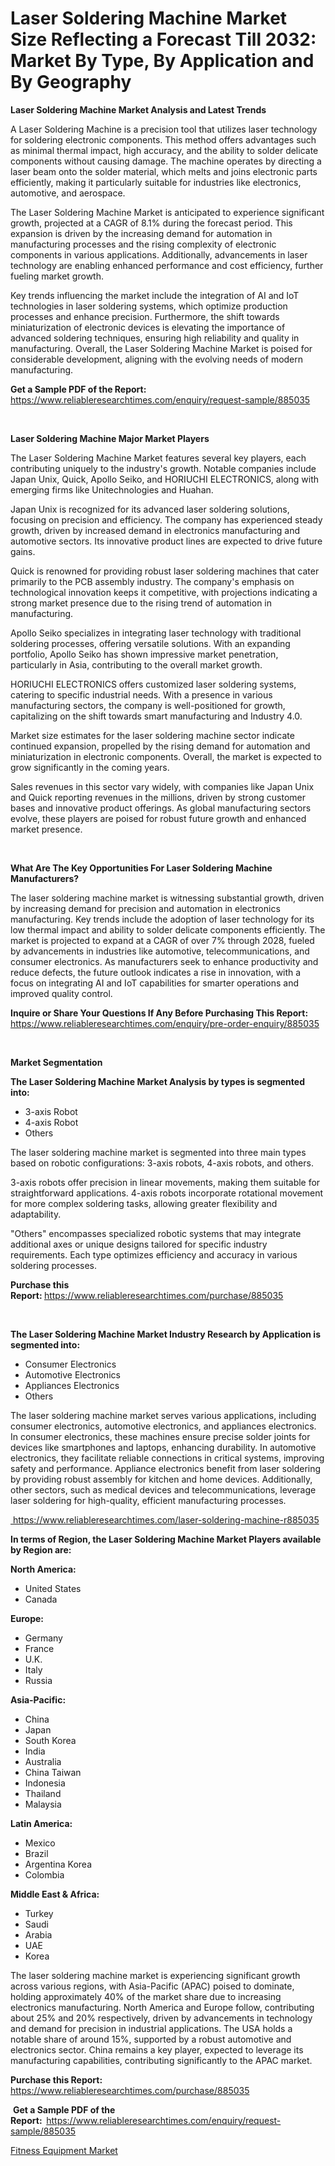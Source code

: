 <p><h1>Laser Soldering Machine Market Size Reflecting a Forecast Till 2032: Market By Type, By Application and By Geography</h1></p><p><strong>Laser Soldering Machine Market Analysis and Latest Trends</strong></p>
<p><p>A Laser Soldering Machine is a precision tool that utilizes laser technology for soldering electronic components. This method offers advantages such as minimal thermal impact, high accuracy, and the ability to solder delicate components without causing damage. The machine operates by directing a laser beam onto the solder material, which melts and joins electronic parts efficiently, making it particularly suitable for industries like electronics, automotive, and aerospace.</p><p>The Laser Soldering Machine Market is anticipated to experience significant growth, projected at a CAGR of 8.1% during the forecast period. This expansion is driven by the increasing demand for automation in manufacturing processes and the rising complexity of electronic components in various applications. Additionally, advancements in laser technology are enabling enhanced performance and cost efficiency, further fueling market growth. </p><p>Key trends influencing the market include the integration of AI and IoT technologies in laser soldering systems, which optimize production processes and enhance precision. Furthermore, the shift towards miniaturization of electronic devices is elevating the importance of advanced soldering techniques, ensuring high reliability and quality in manufacturing. Overall, the Laser Soldering Machine Market is poised for considerable development, aligning with the evolving needs of modern manufacturing.</p></p>
<p><strong>Get a Sample PDF of the Report:&nbsp;</strong> <a href="https://www.reliableresearchtimes.com/enquiry/request-sample/885035?utm_campaign=2189&utm_medium=2&utm_source=Github&utm_content=ia&utm_term=21022025&utm_id=laser-soldering-machine">https://www.reliableresearchtimes.com/enquiry/request-sample/885035</a></p>
<p>&nbsp;</p>
<p><strong>Laser Soldering Machine Major Market Players</strong></p>
<p><p>The Laser Soldering Machine Market features several key players, each contributing uniquely to the industry's growth. Notable companies include Japan Unix, Quick, Apollo Seiko, and HORIUCHI ELECTRONICS, along with emerging firms like Unitechnologies and Huahan.</p><p>Japan Unix is recognized for its advanced laser soldering solutions, focusing on precision and efficiency. The company has experienced steady growth, driven by increased demand in electronics manufacturing and automotive sectors. Its innovative product lines are expected to drive future gains.</p><p>Quick is renowned for providing robust laser soldering machines that cater primarily to the PCB assembly industry. The company's emphasis on technological innovation keeps it competitive, with projections indicating a strong market presence due to the rising trend of automation in manufacturing.</p><p>Apollo Seiko specializes in integrating laser technology with traditional soldering processes, offering versatile solutions. With an expanding portfolio, Apollo Seiko has shown impressive market penetration, particularly in Asia, contributing to the overall market growth.</p><p>HORIUCHI ELECTRONICS offers customized laser soldering systems, catering to specific industrial needs. With a presence in various manufacturing sectors, the company is well-positioned for growth, capitalizing on the shift towards smart manufacturing and Industry 4.0.</p><p>Market size estimates for the laser soldering machine sector indicate continued expansion, propelled by the rising demand for automation and miniaturization in electronic components. Overall, the market is expected to grow significantly in the coming years.</p><p>Sales revenues in this sector vary widely, with companies like Japan Unix and Quick reporting revenues in the millions, driven by strong customer bases and innovative product offerings. As global manufacturing sectors evolve, these players are poised for robust future growth and enhanced market presence.</p></p>
<p>&nbsp;</p>
<p><strong>What Are The Key Opportunities For Laser Soldering Machine Manufacturers?</strong></p>
<p><p>The laser soldering machine market is witnessing substantial growth, driven by increasing demand for precision and automation in electronics manufacturing. Key trends include the adoption of laser technology for its low thermal impact and ability to solder delicate components efficiently. The market is projected to expand at a CAGR of over 7% through 2028, fueled by advancements in industries like automotive, telecommunications, and consumer electronics. As manufacturers seek to enhance productivity and reduce defects, the future outlook indicates a rise in innovation, with a focus on integrating AI and IoT capabilities for smarter operations and improved quality control.</p></p>
<p><strong>Inquire or Share Your Questions If Any Before Purchasing This Report:</strong> <a href="https://www.reliableresearchtimes.com/enquiry/pre-order-enquiry/885035?utm_campaign=2189&utm_medium=2&utm_source=Github&utm_content=ia&utm_term=21022025&utm_id=laser-soldering-machine">https://www.reliableresearchtimes.com/enquiry/pre-order-enquiry/885035</a></p>
<p>&nbsp;</p>
<p><strong>Market Segmentation</strong></p>
<p><strong>The Laser Soldering Machine Market Analysis by types is segmented into:</strong></p>
<p><ul><li>3-axis Robot</li><li>4-axis Robot</li><li>Others</li></ul></p>
<p><p>The laser soldering machine market is segmented into three main types based on robotic configurations: 3-axis robots, 4-axis robots, and others. </p><p>3-axis robots offer precision in linear movements, making them suitable for straightforward applications. 4-axis robots incorporate rotational movement for more complex soldering tasks, allowing greater flexibility and adaptability. </p><p>"Others" encompasses specialized robotic systems that may integrate additional axes or unique designs tailored for specific industry requirements. Each type optimizes efficiency and accuracy in various soldering processes.</p></p>
<p><strong>Purchase this Report:&nbsp;</strong><a href="https://www.reliableresearchtimes.com/purchase/885035?utm_campaign=2189&utm_medium=2&utm_source=Github&utm_content=ia&utm_term=21022025&utm_id=laser-soldering-machine">https://www.reliableresearchtimes.com/purchase/885035</a></p>
<p>&nbsp;</p>
<p><strong>The Laser Soldering Machine Market Industry Research by Application is segmented into:</strong></p>
<p><ul><li>Consumer Electronics</li><li>Automotive Electronics</li><li>Appliances Electronics</li><li>Others</li></ul></p>
<p><p>The laser soldering machine market serves various applications, including consumer electronics, automotive electronics, and appliances electronics. In consumer electronics, these machines ensure precise solder joints for devices like smartphones and laptops, enhancing durability. In automotive electronics, they facilitate reliable connections in critical systems, improving safety and performance. Appliance electronics benefit from laser soldering by providing robust assembly for kitchen and home devices. Additionally, other sectors, such as medical devices and telecommunications, leverage laser soldering for high-quality, efficient manufacturing processes.</p></p>
<p><a href="https://www.reliableresearchtimes.com/laser-soldering-machine-r885035?utm_campaign=2189&utm_medium=2&utm_source=Github&utm_content=ia&utm_term=21022025&utm_id=laser-soldering-machine">&nbsp;https://www.reliableresearchtimes.com/laser-soldering-machine-r885035</a></p>
<p><strong>In terms of Region, the Laser Soldering Machine Market Players available by Region are:</strong></p>
<p>
    <p> <strong> North America: </strong>
        <ul>
            <li>United States</li>
            <li>Canada</li>
        </ul>
        </p> 
    <p> <strong> Europe: </strong>
        <ul>
            <li>Germany</li>
            <li>France</li>
            <li>U.K.</li>
            <li>Italy</li>
            <li>Russia</li>
        </ul>
        </p> 
    <p> <strong> Asia-Pacific: </strong>
        <ul>
            <li>China</li>
            <li>Japan</li>
            <li>South Korea</li>
            <li>India</li>
            <li>Australia</li>
            <li>China Taiwan</li>
            <li>Indonesia</li>
            <li>Thailand</li>
            <li>Malaysia</li>
        </ul>
        </p> 
    <p> <strong> Latin America: </strong>
        <ul>
            <li>Mexico</li>
            <li>Brazil</li>
            <li>Argentina Korea</li>
            <li>Colombia</li>
        </ul>
        </p> 
    <p> <strong> Middle East & Africa: </strong>
        <ul>
            <li>Turkey</li>
            <li>Saudi</li>
            <li>Arabia</li>
            <li>UAE</li>
            <li>Korea</li>
        </ul>
    </p>
    </p>
<p><p>The laser soldering machine market is experiencing significant growth across various regions, with Asia-Pacific (APAC) poised to dominate, holding approximately 40% of the market share due to increasing electronics manufacturing. North America and Europe follow, contributing about 25% and 20% respectively, driven by advancements in technology and demand for precision in industrial applications. The USA holds a notable share of around 15%, supported by a robust automotive and electronics sector. China remains a key player, expected to leverage its manufacturing capabilities, contributing significantly to the APAC market.</p></p>
<p><strong>Purchase this Report: </strong><a href="https://www.reliableresearchtimes.com/purchase/885035?utm_campaign=2189&utm_medium=2&utm_source=Github&utm_content=ia&utm_term=21022025&utm_id=laser-soldering-machine">https://www.reliableresearchtimes.com/purchase/885035</a></p>
<p>&nbsp;<strong>Get a Sample PDF of the Report:&nbsp;&nbsp;</strong><a href="https://www.reliableresearchtimes.com/enquiry/request-sample/885035?utm_campaign=2189&utm_medium=2&utm_source=Github&utm_content=ia&utm_term=21022025&utm_id=laser-soldering-machine">https://www.reliableresearchtimes.com/enquiry/request-sample/885035</a></p>
<p><strong></strong></p>
<p><p><a href="https://github.com/hillsmyung726/Market-Research-Report-List-1/blob/main/fitness-equipment-market.md?utm_campaign=2189&utm_medium=2&utm_source=Github&utm_content=ia&utm_term=21022025&utm_id=laser-soldering-machine">Fitness Equipment Market</a></p></p>